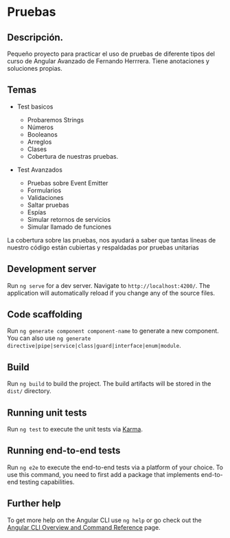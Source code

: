 # Pruebas



## Descripción.

  Pequeño proyecto para practicar el uso de pruebas de diferente tipos del curso de Angular Avanzado de Fernando Herrrera. Tiene anotaciones y soluciones propias.

## Temas

  * Test basicos
    * Probaremos Strings
    * Números
    * Booleanos
    * Arreglos
    * Clases
    * Cobertura de nuestras pruebas.

  * Test Avanzados
    * Pruebas sobre Event Emitter
    * Formularios
    * Validaciones
    * Saltar pruebas
    * Espías
    * Simular retornos de servicios
    * Simular llamado de funciones

  La cobertura sobre las pruebas, nos ayudará a saber que tantas líneas de nuestro código están cubiertas y respaldadas por pruebas unitarias

## Development server

Run `ng serve` for a dev server. Navigate to `http://localhost:4200/`. The application will automatically reload if you change any of the source files.

## Code scaffolding

Run `ng generate component component-name` to generate a new component. You can also use `ng generate directive|pipe|service|class|guard|interface|enum|module`.

## Build

Run `ng build` to build the project. The build artifacts will be stored in the `dist/` directory.

## Running unit tests

Run `ng test` to execute the unit tests via [Karma](https://karma-runner.github.io).

## Running end-to-end tests

Run `ng e2e` to execute the end-to-end tests via a platform of your choice. To use this command, you need to first add a package that implements end-to-end testing capabilities.

## Further help

To get more help on the Angular CLI use `ng help` or go check out the [Angular CLI Overview and Command Reference](https://angular.io/cli) page.
